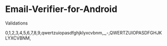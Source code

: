 # Email-Verifier-for-Android

Validations

0,1,2,3,4,5,6,7,8,9,qwertzuiopasdfghjklyxcvbnm,_,-,QWERTZUIOPASDFGHJKLYXCVBNM, 
